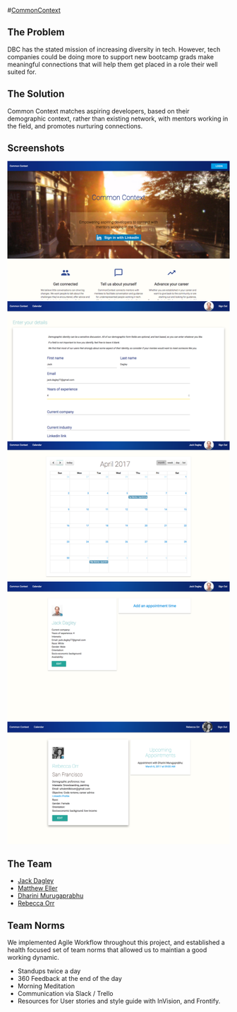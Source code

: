 #[CommonContext](http://www.commoncontext.info/)

## The Problem
DBC has the stated mission of increasing diversity in tech. However, tech companies could be doing more to support new bootcamp grads make meaningful connections that will help them get placed in a role their well suited for.

## The Solution
Common Context matches aspiring developers, based on their demographic context, rather than existing network, with mentors working in the field, and promotes nurturing connections.

## Screenshots
![Splash](/app/assets/images/splash.png)
![Form](/app/assets/images/Form.png)
![Calendar](/app/assets/images/calendar.png)
![Mentor](/app/assets/images/mentor.png)
![Mentee](/app/assets/images/mentee.png)

## The Team

* [Jack Dagley](https://github.com/jdagley77)
* [Matthew Eller](https://github.com/mattheweller)
* [Dharini Murugaprabhu](https://github.com/dharinim)
* [Rebecca Orr](https://github.com/rreorr)

## Team Norms

We implemented Agile Workflow throughout this project, and established a health focused set of team norms that allowed us to maintian a good working dynamic.

* Standups twice a day
* 360 Feedback at the end of the day
* Morning Meditation
* Communication via Slack / Trello
* Resources for User stories and style guide with InVision, and Frontify.
